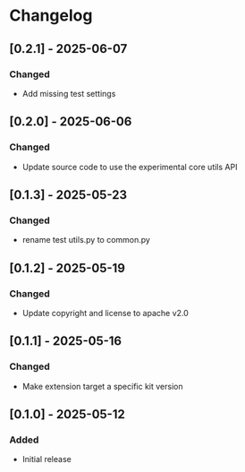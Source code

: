 # Changelog

## [0.2.1] - 2025-06-07
### Changed
- Add missing test settings

## [0.2.0] - 2025-06-06
### Changed
- Update source code to use the experimental core utils API

## [0.1.3] - 2025-05-23
### Changed
- rename test utils.py to common.py

## [0.1.2] - 2025-05-19
### Changed
- Update copyright and license to apache v2.0

## [0.1.1] - 2025-05-16
### Changed
- Make extension target a specific kit version

## [0.1.0] - 2025-05-12
### Added
- Initial release

